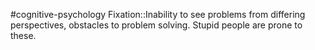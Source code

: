 #cognitive-psychology 
Fixation::Inability to see problems from differing perspectives, obstacles to problem solving. Stupid people are prone to these.
<!--SR:!2024-04-17,8,250-->